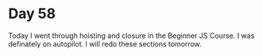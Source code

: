 # Day 58

Today I went through hoisting and closure in the Beginner JS Course. I was definately on autopilot. I will redo these sections tomorrow. 
